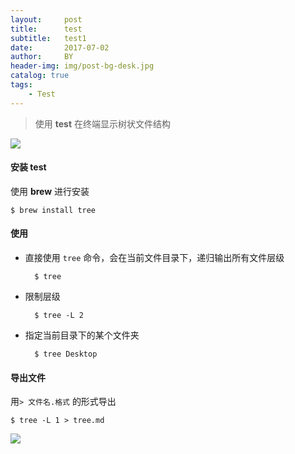```yaml
---
layout:     post
title:      test
subtitle:   test1
date:       2017-07-02
author:     BY
header-img: img/post-bg-desk.jpg
catalog: true
tags:
    - Test
---
```


> 使用 **test** 在终端显示树状文件结构

![](https://ww4.sinaimg.cn/large/006tKfTcgy1fdhotefcb5j315s0ugjwk.jpg)

#### 安装 test
使用 **brew** 进行安装

	$ brew install tree

#### 使用
- 直接使用 `tree` 命令，会在当前文件目录下，递归输出所有文件层级
	
		$ tree

- 限制层级

		$ tree -L 2

- 指定当前目录下的某个文件夹

		$ tree Desktop
	
#### 导出文件  
用`> 文件名.格式` 的形式导出

	$ tree -L 1 > tree.md
![](file:///F:/%E4%B8%BA%E7%9F%A5%E7%AC%94%E8%AE%B0%E7%9A%84%E7%AC%94%E8%AE%B0/temp/ff23c24d-b593-4dbe-a1c5-9536acbbb7b1/128/index_files/5482403e-c44b-4fed-92d9-918cee2c12cc.png)
